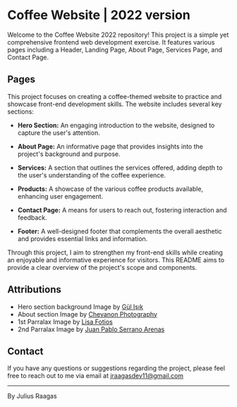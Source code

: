 # Coffee Website | 2022 version

Welcome to the Coffee Website 2022 repository! This project is a simple yet comprehensive frontend web development exercise. It features various pages including a Header, Landing Page, About Page, Services Page, and Contact Page.

## Pages

This project focuses on creating a coffee-themed website to practice and showcase front-end development skills. The website includes several key sections:

- **Hero Section:** An engaging introduction to the website, designed to capture the user's attention.

- **About Page:** An informative page that provides insights into the project's background and purpose.

- **Services:** A section that outlines the services offered, adding depth to the user's understanding of the coffee experience.

- **Products:** A showcase of the various coffee products available, enhancing user engagement.

- **Contact Page:** A means for users to reach out, fostering interaction and feedback.

- **Footer:** A well-designed footer that complements the overall aesthetic and provides essential links and information.

Through this project, I aim to strengthen my front-end skills while creating an enjoyable and informative experience for visitors. This README aims to provide a clear overview of the project's scope and components.

## Attributions

- Hero section background Image by [Gül Işık](https://www.pexels.com/photo/person-holding-brown-disposable-cup-near-wireless-keyboard-2255349/)
- About section Image by [Chevanon Photography](https://www.pexels.com/photo/person-performing-coffee-art-302899/)
- 1st Parralax Image by [Lisa Fotios](https://www.pexels.com/photo/coffee-beans-861090/)
- 2nd Parralax Image by [Juan Pablo Serrano Arenas](https://www.pexels.com/photo/shallow-focus-photo-of-coffee-beans-894695/)

## Contact

If you have any questions or suggestions regarding the project, please feel free to reach out to me via email at jraagasdev11@gmail.com

---

By Julius Raagas
